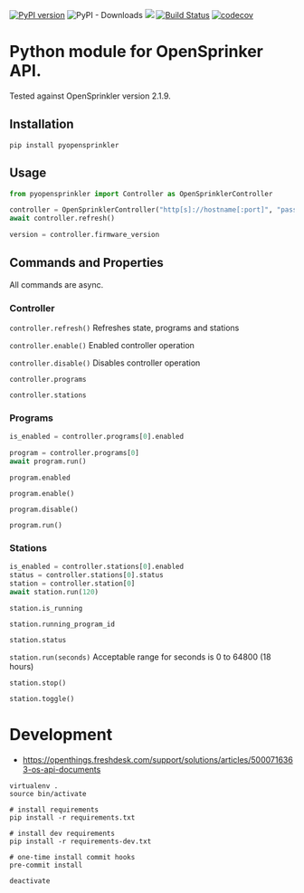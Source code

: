 [![PyPI version](https://badge.fury.io/py/pyopensprinkler.svg)](https://badge.fury.io/py/pyopensprinkler)
![PyPI - Downloads](https://img.shields.io/pypi/dm/pyopensprinkler)
![](https://github.com/vinteo/py-opensprinkler/workflows/Linting/badge.svg)
[![Build Status](https://travis-ci.org/vinteo/py-opensprinkler.svg?branch=master)](https://travis-ci.org/vinteo/py-opensprinkler)
[![codecov](https://codecov.io/gh/vinteo/py-opensprinkler/branch/master/graph/badge.svg)](https://codecov.io/gh/vinteo/py-opensprinkler)

# Python module for OpenSprinker API.

Tested against OpenSprinkler version 2.1.9.

## Installation

```
pip install pyopensprinkler
```

## Usage

```python
from pyopensprinkler import Controller as OpenSprinklerController

controller = OpenSprinklerController("http[s]://hostname[:port]", "password")
await controller.refresh()

version = controller.firmware_version
```

## Commands and Properties

All commands are async.

### Controller

`controller.refresh()`
Refreshes state, programs and stations

`controller.enable()`
Enabled controller operation

`controller.disable()`
Disables controller operation

`controller.programs`

`controller.stations`

### Programs

```python
is_enabled = controller.programs[0].enabled

program = controller.programs[0]
await program.run()
```

`program.enabled`

`program.enable()`

`program.disable()`

`program.run()`

### Stations

```python
is_enabled = controller.stations[0].enabled
status = controller.stations[0].status
station = controller.station[0]
await station.run(120)
```

`station.is_running`

`station.running_program_id`

`station.status`

`station.run(seconds)`
Acceptable range for seconds is 0 to 64800 (18 hours)

`station.stop()`

`station.toggle()`

# Development

- https://openthings.freshdesk.com/support/solutions/articles/5000716363-os-api-documents

```
virtualenv .
source bin/activate

# install requirements
pip install -r requirements.txt

# install dev requirements
pip install -r requirements-dev.txt

# one-time install commit hooks
pre-commit install

deactivate
```
